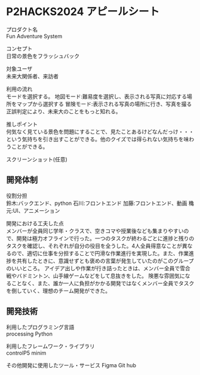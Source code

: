 # P2HACKS2024 アピールシート 

プロダクト名  
Fun Adventure System

コンセプト  
日常の景色をフラッシュバック 

対象ユーザ  
未来大関係者、来訪者

利用の流れ  
モードを選択する。
地図モード:難易度を選択し、表示される写真に対応する場所をマップから選択する
冒険モード:表示される写真の場所に行き、写真を撮る
正誤判定により、未来大のことをもっと知れる。

推しポイント  
何気なく見ている景色を問題にすることで、見たことあるけどなんだっけ・・・という気持ちを引き出すことができる。他のクイズでは得られない気持ちを味わうことができる。

スクリーンショット(任意)  

## 開発体制  

役割分担  
鈴木:バックエンド、python
石川:フロントエンド
加藤:フロントエンド、動画
穐元:UI、アニメーション

開発における工夫した点  
メンバーが全員同じ学年・クラスで、空きコマや授業後なども集まりやすいので、開発は極力オフラインで行った。一つのタスクが終わるごとに進捗と残りのタスクを確認し、それぞれが自分の役目を全うした。4人全員得意なことが異なるので、適切に仕事を分担することで円滑な作業進行を実現した。また、作業進捗を共有したときに、意識せずとも褒めの言葉が発生していたのがこのグループのいいところ。
アイデア出しや作業が行き詰ったときは、メンバー全員で雪合戦やバドミントン、山手線ゲームなどをして息抜きをした。
険悪な雰囲気になることなく、また、誰か一人に負担がかかる開発ではなくメンバー全員でタスクを倒していく、理想のチーム開発ができた。
## 開発技術 

利用したプログラミング言語  
processing
Python

利用したフレームワーク・ライブラリ  
controlP5
minim

その他開発に使用したツール・サービス
Figma
Git hub
